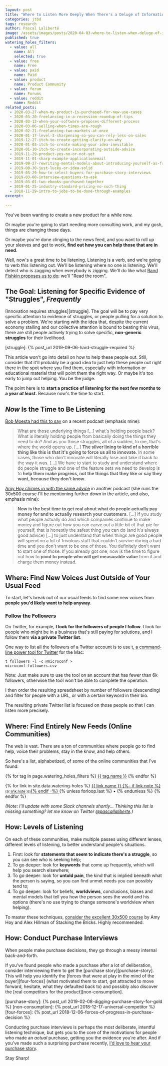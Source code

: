 ```yaml
---
layout: post
title: "Where to Listen More Deeply When There's a Deluge of Information"
categories: jtbd
tags: research
author: Pascal Laliberté
image: /assets/images/posts/2020-04-03-where-to-listen-when-deluge-of-information.jpg
published: true
watering_holes_filters:
  - value: all
    name: All
    selected: true
  - value: free
    name: Free
  - value: paid
    name: Paid
  - value: product
    name: Product Community
  - value: forum
    name: Forums
  - value: reddit
    name: Reddit
related_posts:
  - 2020-03-27-when-my-product-is-purchased-for-new-use-cases
  - 2020-03-20-freelancing-in-a-recession-roundup-of-tips
  - 2020-03-13-when-your-software-proposes-different-process
  - 2020-03-06-selling-when-times-are-rough
  - 2020-02-21-freelancing-two-markets-at-once
  - 2020-01-17-level-3-sharpening-so-you-can-rely-less-on-sales
  - 2019-12-27-itch-to-create-getting-clarity-on-why
  - 2020-01-03-itch-to-create-making-your-idea-inevitable
  - 2020-01-10-itch-to-create-incorporating-outside-advice
  - 2019-11-29-product-yes-no-or-not-yet
  - 2019-11-01-sharp-example-applicationemail
  - 2019-09-27-rewriting-mental-models-about-introducing-yourself-as-freelancer
  - 2019-08-30-just-lucky-or-idea-solid
  - 2019-03-29-how-to-select-buyers-for-purchase-story-interviews
  - 2019-03-08-interview-questions-to-ask
  - 2019-03-01-two-ebooks-purchased-together
  - 2019-01-25-industry-standard-pricing-no-such-thing 
  - 2018-11-29-intro-to-jobs-to-be-done-through-examples
excerpt:
  
---
```


You've been wanting to create a new product for a while now.

Or maybe you're going to start needing more consulting work, and my gosh, things are changing these days.

Or maybe you're done clinging to the news feed, and you want to roll up your sleeves and get to work, **find out how you can help those that are in need**.

Well, now's a great time to be listening. Listening is a verb, and we're going to verb this listening out. We'll be listening where no one is listening. We'll detect who is zagging when everybody is zigging. We'll do like what [Rand Fishkin proposes us to do][read-the-room]: we'll "Read the room".

[read-the-room]: https://sparktoro.com/blog/read-the-room/

## The Goal: Listening for Specific Evidence of "Struggles", _Frequently_

[Innovation requires struggles][struggle]. The goal will be to pay very specific attention to evidence of struggles, or people pulling for a solution to solve a problem. We're starting with the idea that, despite the current economy stalling and our collective attention is bound to beating this virus, there are still people actively trying to solve specific, **non-generic struggles** for their livelihood.

[struggle]: {% post_url 2019-09-06-hard-struggle-required %}

This article won't go into detail on how to help these people out. Still, consider that it'll probably be a good idea to just help these people out right there in the spot where you find them, especially with information or educational material that will point them the right way. Or maybe it's too early to jump out helping. You be the judge.

The point here is to **start a practice of listening for the next few months to a year _at least_.** Because now's the time to start.

## _Now_ Is the Time to Be Listening

[Bob Moesta had this to say][bob-moesta-podcast] on a recent podcast (emphasis mine):

> What are those underlying things [...] what's holding people back? What is literally holding people from basically doing the things they need to do? And as you those struggles, all of a sudden, to me, that's where the world opens up. [...] **The silver lining to kind of a horrible thing like this is that it's going to force us all to innovate**. In some cases, those who don't innovate will literally lose and take it back to the way it was. [...] We have to start to study and understand where do people struggle and one of the feature sets we need to develop is to **help them make progress, not the things that they like or say they want, because they don't know**.

[bob-moesta-podcast]: https://overcast.fm/+X31DPJQ6g/17:14

[Amy Hoy chimes in with the same advice][amy-hoy-podcast] in another podcast (she runs the 30x500 course I'll be mentioning further down in the article, and also, emphasis mine):

[amy-hoy-podcast]: https://overcast.fm/+JmiMZMjZg/1:06:45

> **Now is the best time to get real about what do people actually pay money for and to actually research your customers.** [...] If you study what people actually do and which companies continue to make money and figure out how you can carve out a little bit of that pie for yourself, that is honestly the safest thing you can do (and it's always good advice) [...] to just understand that when things are good people will spend on a lot of frivolous stuff that couldn't survive during a bad time and you don't want to be one of those. You definitely don't want to start one of those. If you already got one, now is the time to figure out how to **pivot to people who will get measurable value** from it and charge them money instead.

## Where: Find New Voices Just Outside of Your Usual Feed

To start, let's break out of our usual feeds to find some new voices from **people you'd likely want to help anyway**.

### Follow the Followers

On Twitter, for example, **I look for the followers of people I follow**. I look for people who might be in a business that's still paying for solutions, and I follow them **via a private Twitter list**.

One way to list all the followers of a Twitter account is to use [t, a command-line power tool for Twitter][t] for the Mac:

[t]: https://github.com/sferik/t

<code>t followers -l -c @microconf > microconf-followers.csv</code>

Note: Just make sure to use the tool on an account that has fewer than 6k followers, otherwise the tool won't be able to complete the operation.

I then order the resulting spreadsheet by number of followers (descending) and filter for people with a URL, or with a certain keyword in their bio.

The resulting private Twitter list is focused on those people so that I can listen more precisely.

## Where: Find Entirely New Feeds (Online Communities)

The web is vast. There are a ton of communities where people go to find help, voice their problems, stay in the know, and help others.

So here's a list, alphabetized, of some of the online communities that I've found:

<div class="external-links" data-controller="articles-list">
  <div class="articles-filter-links" style="margin-bottom: 1em;" data-controller="menu" data-action="change->articles-list#highlightFilteredArticles change->menu#update update->menu#update">
    {% for tag in page.watering_holes_filters %}
      <a href="#{{ tag.value }}"
       data-target="menu.link" 
       data-value="{{ tag.value }}" 
       data-action="menu#select"
       class="external-link-filter {% if tag.selected %}active{% endif %}"
       >{{ tag.name }}</a>
    {% endfor %}
  </div>
  
  {% for link in site.data.watering-holes %}
    <a href="{{ link.url }}" class="external-link" data-target="articles-list.article" data-categories="{{ link.tags }}">
      {{ link.name }}
      {%- if link.note %} <small class="external-links-note">({{ link.note }})</small>{% endif -%}
    </a>
    {% unless forloop.last %} • {% endunless %}
  {% endfor %}
</div>

_(Note: I'll update with some Slack channels shortly... Thinking this list is missing something? let me know on Twitter [@pascallaliberte][twitter].)_

[twitter]: https://twitter.com/pascallaliberte

## How: Levels of Listening

On each of these communities, make multiple passes using different lenses, different levels of listening, to better understand people's situations.

1. First: look for **statements that seem to indicate there's a struggle**, so you can see who is seeking help;
2. To go deeper: look for **keywords** that come up frequently, which will help you search elsewhere;
3. To go deeper: look for **untold pain**, the kind that is implied beneath what the person is saying, so you can find unmet needs you can possibly tend to;
4. To go deeper: look for beliefs, **worldviews**, conclusions, biases and mental models that tell you how the person sees the world and his options (there's no use trying to change someone's worldview when helping).

To master these techniques, [consider the excellent 30x500 course][30x500] by Amy Hoy and Alex Hillman of Stacking the Bricks. Highly recommended.

[30x500]: https://30x500.com/academy/

## How: Conduct Purchase Interviews

When people make purchase decisions, they go through a messy internal back-and-forth.

If you've found people who made a purchase after a lot of deliberation, consider interviewing them to get the [purchase story][purchase-story]. This will help you identify the [forces that were at play in the mind of the buyer][four-forces] (what motivated them to start, get attracted to move forward, hesitate, what they defaulted back to) and possibly also discover the [real competitors for the product][non-consumption].

[purchase-story]: {% post_url 2019-02-08-digging-purchase-story-for-gold %}
[non-consumption]: {% post_url 2018-12-17-universal-competitor %}
[four-forces]: {% post_url 2018-12-06-forces-of-progress-in-purchase-decision %}

Conducting purchase interviews is perhaps the most deliberate, intentful listening technique, but gets you to the core of the motivations for people who made an _actual_ purchase, getting you the evidence you're after. And if you've made such a surprising purchase recently, [I'd love to hear your purchase story](/your-purchase-story/).

Stay Sharp!
